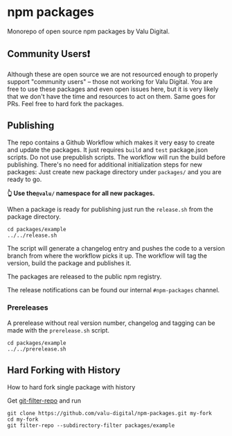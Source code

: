 # npm packages

Monorepo of open source npm packages by Valu Digital.

## Community Users❗️

Although these are open source we are not resourced enough to properly support
"community users" – those not working for Valu Digital. You are free to use
these packages and even open issues here, but it is very likely that we don't
have the time and resources to act on them. Same goes for PRs. Feel free to hard
fork the packages.

## Publishing

The repo contains a Github Workflow which makes it very easy to create and
update the packages. It just requires `build` and `test` package.json scripts.
Do not use prepublish scripts. The workflow will run the build before
publishing. There's no need for additional initialization steps for new
packages: Just create new package directory under `packages/` and you are ready
to go.

**👆 Use the`@valu/` namespace for all new packages.**

When a package is ready for publishing just run the `release.sh` from the
package directory.

```
cd packages/example
../../release.sh
```

The script will generate a changelog entry and pushes the code to a version
branch from where the workflow picks it up. The workflow will tag the version,
build the package and publishes it.

The packages are released to the public npm registry.

The release notifications can be found our internal `#npm-packages` channel.

### Prereleases

A prerelease without real version number, changelog and tagging can be made with
the `prerelease.sh` script.

```
cd packages/example
../../prerelease.sh
```

## Hard Forking with History

How to hard fork single package with history

Get [git-filter-repo](https://github.com/newren/git-filter-repo) and run

```
git clone https://github.com/valu-digital/npm-packages.git my-fork
cd my-fork
git filter-repo --subdirectory-filter packages/example
```
